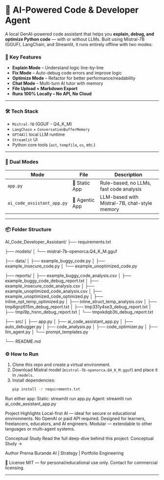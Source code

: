 
# 🧠 AI-Powered Code & Developer Agent

A local GenAI-powered code assistant that helps you **explain, debug, and optimize Python code** — with or without LLMs. Built using Mistral-7B (GGUF), LangChain, and Streamlit, it runs entirely offline with two modes:

### 🚀 Key Features

- **Explain Mode** – Understand logic line-by-line
- **Fix Mode** – Auto-debug code errors and improve logic
- **Optimize Mode** – Refactor for better performance/readability
- **Chat Mode** – Multi-turn AI tutor with memory
- **File Upload + Markdown Export**
- **Runs 100% Locally – No API, No Cloud**

---

### 🛠️ Tech Stack

- `Mistral-7B` (GGUF - Q4_K_M)
- `LangChain` + `ConversationBufferMemory`
- `GPT4All` local LLM runtime
- `Streamlit` UI
- Python core tools (`ast`, `tempfile`, `os`, etc.)

---

### 📂 Dual Modes

| Mode | File | Description |
|------|------|-------------|
| `app.py` | 🔧 Static App | Rule-based, no LLMs, fast code analysis |
| `ai_code_assistant_app.py` | 🧠 Agentic App | LLM-based with Mistral-7B, chat-style memory |

---

### 📦 Folder Structure
AI_Code_Developer_Assistant/
├── requirements.txt

├── models/
│   └── mistral-7b-openorca.Q4_K_M.gguf

├── data/
│   ├── example_buggy_code.py
│   ├── example_insecure_code.py
│   └── example_unoptimized_code.py

├── reports/
│   ├── example_buggy_code_analysis.csv
│   ├── example_buggy_code_debug_report.txt
│   ├── example_insecure_code_analysis.csv
│   ├── example_unoptimized_code_analysis.csv
│   ├── example_unoptimized_code_optimized.py
│   ├── inline_opt_temp_optimized.py
│   ├── inline_struct_temp_analysis.csv
│   ├── tmp6gnz615m_debug_report.txt
│   ├── tmp331y4se3_debug_report.txt
│   ├── tmpi9p_hsnn_debug_report.txt
│   └── tmpxkdqb3ti_debug_report.txt

├── src/
│   ├── app.py
│   ├── ai_code_assistant_app.py
│   ├── auto_debugger.py
│   ├── code_analysis.py
│   ├── code_optimizer.py
│   ├── llm_agent.py
│   └── prompt_templates.py

└── README.md



### ⚙️ How to Run

1. Clone this repo and create a virtual environment.
2. Download Mistral model (`mistral-7b-openorca.Q4_K_M.gguf`) and place it in `/models`.
3. Install dependencies:
   ```bash
   pip install -r requirements.txt


Run either app:
Static: streamlit run app.py
Agent: streamlit run ai_code_assistant_app.py



Project Highlights
Local-first AI — ideal for secure or educational environments.
No OpenAI or paid API required.
Designed for learners, freelancers, educators, and AI engineers.
Modular — extendable to other languages or multi-agent systems.


Conceptual Study
Read the full deep-dive behind this project: Conceptual Study →

 Author
Prerna Burande
AI | Strategy | Portfolio Engineering


📄 License
MIT — for personal/educational use only. Contact for commercial licensing.

---

